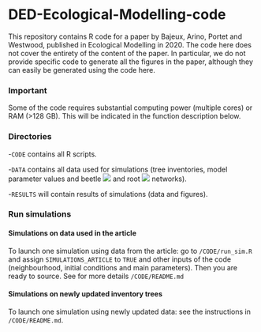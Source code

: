 # DED-Ecological-Modelling-code
This repository contains R code for a paper by Bajeux, Arino, Portet and Westwood, published in Ecological Modelling in 2020. The code here does not cover the entirety of the content of the paper. In particular, we do not provide specific code to generate all the figures in the paper, although they can easily be generated using the code here.

### Important
Some of the code requires substantial computing power (multiple cores) or RAM (>128 GB). This will be indicated in the function description below.

### Directories
-`CODE` contains all R scripts.

-`DATA` contains all data used for simulations (tree inventories, model parameter values and beetle <img src="https://render.githubusercontent.com/render/math?math=\mathcal{N}^B"> and root <img src="https://render.githubusercontent.com/render/math?math=\mathcal{N}^R"> networks).

-`RESULTS` will contain results of simulations (data and figures).

### Run simulations

#### Simulations on data used in the article
To launch one simulation using data from the article: go to `/CODE/run_sim.R` and assign `SIMULATIONS_ARTICLE` to `TRUE` and other inputs of the code (neighbourhood, initial conditions and main parameters). Then you are ready to source. See for more details `/CODE/README.md`

#### Simulations on newly updated inventory trees
To launch one simulation using newly updated data: see the instructions in `/CODE/README.md`.
